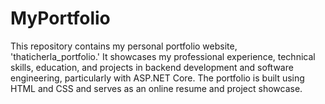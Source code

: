 # MyPortfolio
This repository contains my personal portfolio website, 'thaticherla_portfolio.' It showcases my professional experience, technical skills, education, and projects in backend development and software engineering, particularly with ASP.NET Core. The portfolio is built using HTML and CSS and serves as an online resume and project showcase.

